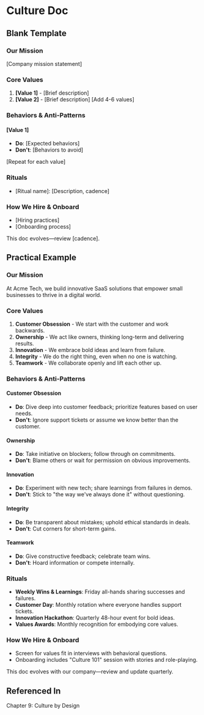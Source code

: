 # Culture Doc

## Blank Template

### Our Mission
[Company mission statement]

### Core Values
1. **[Value 1]** - [Brief description]
2. **[Value 2]** - [Brief description]
[Add 4-6 values]

### Behaviors & Anti-Patterns
#### [Value 1]
- **Do**: [Expected behaviors]
- **Don't**: [Behaviors to avoid]

[Repeat for each value]

### Rituals
- [Ritual name]: [Description, cadence]

### How We Hire & Onboard
- [Hiring practices]
- [Onboarding process]

This doc evolves—review [cadence].

## Practical Example

### Our Mission
At Acme Tech, we build innovative SaaS solutions that empower small businesses to thrive in a digital world.

### Core Values
1. **Customer Obsession** - We start with the customer and work backwards.
2. **Ownership** - We act like owners, thinking long-term and delivering results.
3. **Innovation** - We embrace bold ideas and learn from failure.
4. **Integrity** - We do the right thing, even when no one is watching.
5. **Teamwork** - We collaborate openly and lift each other up.

### Behaviors & Anti-Patterns
#### Customer Obsession
- **Do**: Dive deep into customer feedback; prioritize features based on user needs.
- **Don't**: Ignore support tickets or assume we know better than the customer.

#### Ownership
- **Do**: Take initiative on blockers; follow through on commitments.
- **Don't**: Blame others or wait for permission on obvious improvements.

#### Innovation
- **Do**: Experiment with new tech; share learnings from failures in demos.
- **Don't**: Stick to "the way we've always done it" without questioning.

#### Integrity
- **Do**: Be transparent about mistakes; uphold ethical standards in deals.
- **Don't**: Cut corners for short-term gains.

#### Teamwork
- **Do**: Give constructive feedback; celebrate team wins.
- **Don't**: Hoard information or compete internally.

### Rituals
- **Weekly Wins & Learnings**: Friday all-hands sharing successes and failures.
- **Customer Day**: Monthly rotation where everyone handles support tickets.
- **Innovation Hackathon**: Quarterly 48-hour event for bold ideas.
- **Values Awards**: Monthly recognition for embodying core values.

### How We Hire & Onboard
- Screen for values fit in interviews with behavioral questions.
- Onboarding includes "Culture 101" session with stories and role-playing.

This doc evolves with our company—review and update quarterly.

## Referenced In
Chapter 9: Culture by Design
